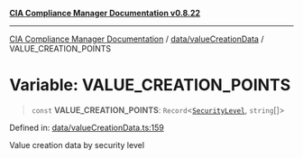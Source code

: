 [**CIA Compliance Manager Documentation v0.8.22**](../../../README.md)

***

[CIA Compliance Manager Documentation](../../../modules.md) / [data/valueCreationData](../README.md) / VALUE\_CREATION\_POINTS

# Variable: VALUE\_CREATION\_POINTS

> `const` **VALUE\_CREATION\_POINTS**: `Record`\<[`SecurityLevel`](../../../types/cia/type-aliases/SecurityLevel.md), `string`[]\>

Defined in: [data/valueCreationData.ts:159](https://github.com/Hack23/cia-compliance-manager/blob/5eebba14bef5523072dd8c486c1cd0c7c18766fc/src/data/valueCreationData.ts#L159)

Value creation data by security level
